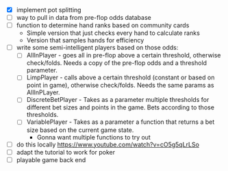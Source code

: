- [x] implement pot splitting
- [ ] way to pull in data from pre-flop odds database 
- [ ] function to determine hand ranks based on community cards
  - Simple version that just checks every hand to calculate ranks
  - Version that samples hands for efficiency
- [ ] write some semi-intelligent players based on those odds:
  - [ ] AllInPlayer - goes all in pre-flop above a certain threshold, otherwise check/folds.
  Needs a copy of the pre-flop odds and a threshold parameter.
  - [ ] LimpPlayer - calls above a certain threshold (constant or based on point in game), otherwise check/folds. 
  Needs the same params as AllInPLayer.
  - [ ] DiscreteBetPlayer - Takes as a parameter multiple thresholds for different bet sizes and points in the game.
  Bets according to those thresholds.
  - [ ] VariablePlayer - Takes as a parameter a function that returns a bet size based on the current game state.
    - Gonna want multiple functions to try out
- [ ] do this locally https://www.youtube.com/watch?v=cO5g5qLrLSo
- [ ] adapt the tutorial to work for poker
- [ ] playable game back end